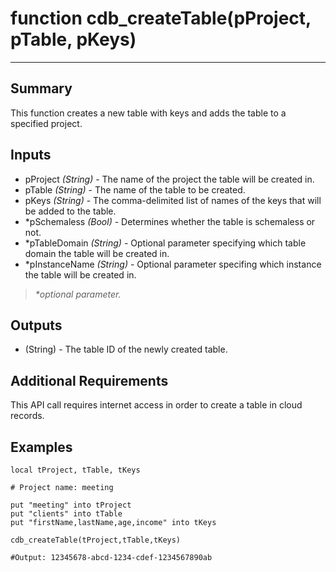 # function cdb_createTable(pProject, pTable, pKeys)
---
## Summary
This function creates a new table with keys and adds the table to a specified project.

## Inputs
* pProject *(String)* - The name of the project the table will be created in.
* pTable *(String)* - The name of the table to be created.
* pKeys *(String)* - The comma-delimited list of names of the keys that will be added to the table.
* *pSchemaless *(Bool)* - Determines whether the table is schemaless or not.
* *pTableDomain *(String)* - Optional parameter specifying which table domain the table will be created in.
* *pInstanceName *(String)* - Optional parameter specifing which instance the table will be created in.

> _*optional parameter._

## Outputs
* (String) - The table ID of the newly created table.

## Additional Requirements
This API call requires internet access in order to create a table in cloud records.

## Examples
```
local tProject, tTable, tKeys

# Project name: meeting

put "meeting" into tProject
put "clients" into tTable
put "firstName,lastName,age,income" into tKeys

cdb_createTable(tProject,tTable,tKeys)

#Output: 12345678-abcd-1234-cdef-1234567890ab
```